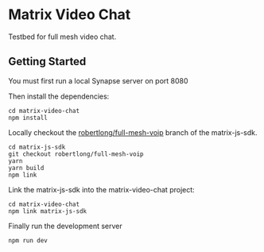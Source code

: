 # Matrix Video Chat

Testbed for full mesh video chat.

## Getting Started

You must first run a local Synapse server on port 8080

Then install the dependencies:

```
cd matrix-video-chat
npm install
```

Locally checkout the [robertlong/full-mesh-voip](https://github.com/matrix-org/matrix-js-sdk/tree/robertlong/full-mesh-voip) branch of the matrix-js-sdk.

```
cd matrix-js-sdk
git checkout robertlong/full-mesh-voip
yarn
yarn build
npm link
```

Link the matrix-js-sdk into the matrix-video-chat project:

```
cd matrix-video-chat
npm link matrix-js-sdk
```

Finally run the development server

```
npm run dev
```
